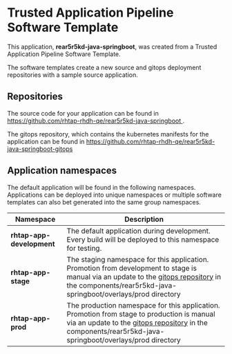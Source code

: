 # Trusted Application Pipeline Software Template

This application, **rear5r5kd-java-springboot**, was created from a Trusted Application Pipeline Software Template.

The software templates create a new source and gitops deployment repositories with a sample source application. 

## Repositories

The source code for your application can be found in [https://github.com/rhtap-rhdh-qe/rear5r5kd-java-springboot ](https://github.com/rhtap-rhdh-qe/rear5r5kd-java-springboot ).
 
The gitops repository, which contains the kubernetes manifests for the application can be found in 
[https://github.com/rhtap-rhdh-qe/rear5r5kd-java-springboot-gitops ](https://github.com/rhtap-rhdh-qe/rear5r5kd-java-springboot-gitops ) 

## Application namespaces 

The default application will be found in the following namespaces. Applications can be deployed into unique namespaces or multiple software templates can also bet generated into the same group namespaces.  

|  Namespace   |  Description   |  
| -------- | -------- |   
| **rhtap-app-development** | The default application during development. Every build will be deployed to this namespace for testing. | 
| **rhtap-app-stage** | The staging namespace for this application. Promotion from development to stage is manual via an update to the [gitops repository](https://github.com/rhtap-rhdh-qe/rear5r5kd-java-springboot-gitops ) in the components/rear5r5kd-java-springboot/overlays/prod directory |  
| **rhtap-app-prod** | The production namespace for this application. Promotion from stage to production is manual via an update to the [gitops repository](https://github.com/rhtap-rhdh-qe/rear5r5kd-java-springboot-gitops ) in the components/rear5r5kd-java-springboot/overlays/prod directory | 